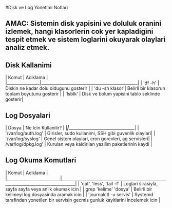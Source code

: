 #Disk ve Log Yonetimi Notlari

## AMAC: Sistemin disk yapisini ve doluluk oranini izlemek, hangi klasorlerin cok yer kapladigini tespit etmek ve sistem loglarini okuyarak olaylari analiz etmek.

## Disk Kallanimi

| Komut          | Aciklama                                      |
|________________|_______________________________________________|
| 'df -h'        | Diskin ne kadar dolu oldugunu gosterir        |
| 'du -sh klasor'| Belirli bir klasorun toplam boyutunu gosterir |
| 'lsblk'        | Disk ve bolum yapisini tablo seklinde gosterir|

## Log Dosyalari

| Dosya               | Ne Icin Kullanilir?                                 | 
|_____________________|_____________________________________________________|
| '/var/log/auth.log' | Girisler, sudo kullanimi, SSH gibi guvenlik olaylari| 
| '/var/log/syslog'   | Genel sistem olaylari, cron gorevleri, ag servisleri|
| /var/log/dpkg.log'  | Kurulan veya kaldirilan yazilim paketlerinin kaydi  |

## Log Okuma Komutlari

| Komut                    | Aciklama                                                                            |
|__________________________|_____________________________________________________________________________________|
| 'cat', 'less', 'tail -f' | Loglari sirasiyla, sayfa sayfa veya anlik okumak icin                               | 
| grep 'kelime' 'dosya'    | Belirli bir kelimeyi log dosyasinda aramak icin                                     |
| 'journalctl -u servis'   | Systemd tarafindan yonetilen bir servisin gecmis gunluk kayitlarini incelemek icin  |
